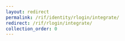 ```yaml
---
layout: redirect
permalink: /rif/identity/rlogin/integrate/
redirect: /rif/rlogin/integrate/
collection_order: 0
---
```

